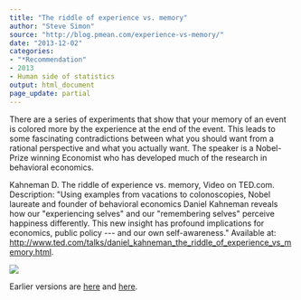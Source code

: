 ```yaml
---
title: "The riddle of experience vs. memory"
author: "Steve Simon"
source: "http://blog.pmean.com/experience-vs-memory/"
date: "2013-12-02"
categories:
- "*Recommendation"
- 2013
- Human side of statistics
output: html_document
page_update: partial
---
```


There are a series of experiments that show that your memory of an event
is colored more by the experience at the end of the event. This leads to
some fascinating contradictions between what you should want from a
rational perspective and what you actually want. The speaker is a
Nobel-Prize winning Economist who has developed much of the research in
behavioral economics.

<!---More--->

Kahneman D. The riddle of experience vs. memory, Video on TED.com.
Description: "Using examples from vacations to colonoscopies, Nobel
laureate and founder of behavioral economics Daniel Kahneman reveals how
our "experiencing selves" and our "remembering selves" perceive
happiness differently. This new insight has profound implications for
economics, public policy --- and our own self-awareness." Available at:
<http://www.ted.com/talks/daniel_kahneman_the_riddle_of_experience_vs_memory.html>.

![](http://www.pmean.com/images/experience-vs-memory01.png)

 
Earlier versions are [here][sim1] and [here][sim2].
 
[sim1]: http://blog.pmean.com/experience-vs-memory/
[sim2]: http://new.pmean.com/experience-vs-memory/
 
